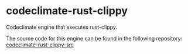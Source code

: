 # codeclimate-rust-clippy
Codeclimate engine that executes rust-clippy.

The source code for this engine can be found in the following repository:
[codeclimate-rust-clippy-src](https://github.com/bkchr/codeclimate-rust-clippy-src)
